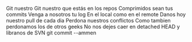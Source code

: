 Git nuestro
Git nuestro que estás en los repos
Comprimidos sean tus commits
Venga a nosotros tu log
En el local como en el remote
Danos hoy nuestro pull de cada dia 
Perdona nuestros conflictos 
Como tambien perdonamos los de otros geeks
No nos dejes caer en detached HEAD
y libranos de SVN
git commit --ammen
